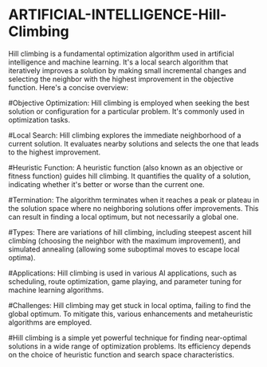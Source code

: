 # ARTIFICIAL-INTELLIGENCE-Hill-Climbing


Hill climbing is a fundamental optimization algorithm used in artificial intelligence and machine learning. It's a local search algorithm that iteratively improves a solution by making small incremental changes and selecting the neighbor with the highest improvement in the objective function. Here's a concise overview:

#Objective Optimization: Hill climbing is employed when seeking the best solution or configuration for a particular problem. It's commonly used in optimization tasks.

#Local Search: Hill climbing explores the immediate neighborhood of a current solution. It evaluates nearby solutions and selects the one that leads to the highest improvement.

#Heuristic Function: A heuristic function (also known as an objective or fitness function) guides hill climbing. It quantifies the quality of a solution, indicating whether it's better or worse than the current one.

#Termination: The algorithm terminates when it reaches a peak or plateau in the solution space where no neighboring solutions offer improvements. This can result in finding a local optimum, but not necessarily a global one.

#Types: There are variations of hill climbing, including steepest ascent hill climbing (choosing the neighbor with the maximum improvement), and simulated annealing (allowing some suboptimal moves to escape local optima).

#Applications: Hill climbing is used in various AI applications, such as scheduling, route optimization, game playing, and parameter tuning for machine learning algorithms.

#Challenges: Hill climbing may get stuck in local optima, failing to find the global optimum. To mitigate this, various enhancements and metaheuristic algorithms are employed.

#Hill climbing is a simple yet powerful technique for finding near-optimal solutions in a wide range of optimization problems. Its efficiency depends on the choice of heuristic function and search space characteristics.

